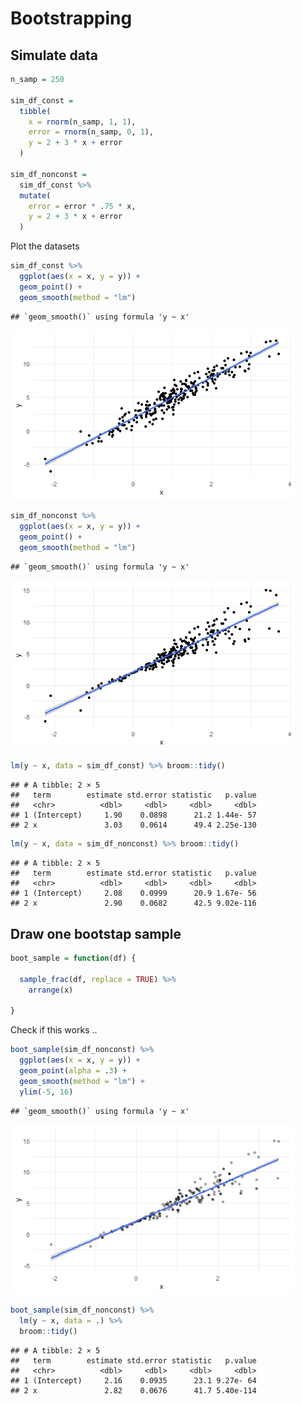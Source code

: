 Bootstrapping
================

## Simulate data

``` r
n_samp = 250

sim_df_const =
  tibble(
    x = rnorm(n_samp, 1, 1),
    error = rnorm(n_samp, 0, 1),
    y = 2 + 3 * x + error
  )

sim_df_nonconst = 
  sim_df_const %>%
  mutate(
    error = error * .75 * x,
    y = 2 + 3 * x + error
  )
```

Plot the datasets

``` r
sim_df_const %>%
  ggplot(aes(x = x, y = y)) +
  geom_point() +
  geom_smooth(method = "lm")
```

    ## `geom_smooth()` using formula 'y ~ x'

<img src="Bootstrapping_files/figure-gfm/unnamed-chunk-2-1.png" width="90%" />

``` r
sim_df_nonconst %>%
  ggplot(aes(x = x, y = y)) +
  geom_point() +
  geom_smooth(method = "lm")
```

    ## `geom_smooth()` using formula 'y ~ x'

<img src="Bootstrapping_files/figure-gfm/unnamed-chunk-2-2.png" width="90%" />

``` r
lm(y ~ x, data = sim_df_const) %>% broom::tidy()
```

    ## # A tibble: 2 × 5
    ##   term        estimate std.error statistic   p.value
    ##   <chr>          <dbl>     <dbl>     <dbl>     <dbl>
    ## 1 (Intercept)     1.90    0.0898      21.2 1.44e- 57
    ## 2 x               3.03    0.0614      49.4 2.25e-130

``` r
lm(y ~ x, data = sim_df_nonconst) %>% broom::tidy()
```

    ## # A tibble: 2 × 5
    ##   term        estimate std.error statistic   p.value
    ##   <chr>          <dbl>     <dbl>     <dbl>     <dbl>
    ## 1 (Intercept)     2.08    0.0999      20.9 1.67e- 56
    ## 2 x               2.90    0.0682      42.5 9.02e-116

## Draw one bootstap sample

``` r
boot_sample = function(df) {
  
  sample_frac(df, replace = TRUE) %>%
    arrange(x)
  
}
```

Check if this works ..

``` r
boot_sample(sim_df_nonconst) %>%
  ggplot(aes(x = x, y = y)) +
  geom_point(alpha = .3) +
  geom_smooth(method = "lm") +
  ylim(-5, 16)
```

    ## `geom_smooth()` using formula 'y ~ x'

<img src="Bootstrapping_files/figure-gfm/unnamed-chunk-5-1.png" width="90%" />

``` r
boot_sample(sim_df_nonconst) %>%
  lm(y ~ x, data = .) %>%
  broom::tidy()
```

    ## # A tibble: 2 × 5
    ##   term        estimate std.error statistic   p.value
    ##   <chr>          <dbl>     <dbl>     <dbl>     <dbl>
    ## 1 (Intercept)     2.16    0.0935      23.1 9.27e- 64
    ## 2 x               2.82    0.0676      41.7 5.40e-114
